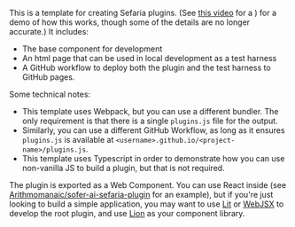 This is a template for creating Sefaria plugins. (See [this video](https://drive.google.com/file/d/16HZxYHxqEWubmoKToLdWl2WN0ZJ8zJGX/view) for a ) for a demo of how this works, though some of the details are no longer accurate.) It includes:

- The base component for development
- An html page that can be used in local development as a test harness
- A GitHub workflow to deploy both the plugin and the test harness to GitHub pages.

Some technical notes:
- This template uses Webpack, but you can use a different bundler. The only requirement is that there is a single `plugins.js` file for the output.
- Similarly, you can use a different GitHub Workflow, as long as it ensures `plugins.js` is available at `<username>.github.io/<project-name>/plugins.js`.
- This template uses Typescript in order to demonstrate how you can use non-vanilla JS to build a plugin, but that is not required.

The plugin is exported as a Web Component. You can use React inside (see [Arithmomanaic/sofer-ai-sefaria-plugin](https://github.com/Arithmomaniac/sofer-ai-sefaria-plugin) for an example), but if you're just looking to build a simple application, you may want to use [Lit](https://lit.dev/) or [WebJSX](https://webjsx.org/) to develop the root plugin, and use [Lion](https://lion.js.org/) as your component library.